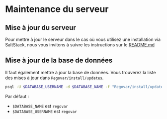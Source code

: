 # Maintenance du serveur

## Mise à jour du serveur
Pour mettre à jour le serveur dans le cas où vous utilisez une installation via SaltStack, nous vous invitons à suivre les instructions sur le [README.md](https://github.com/REGOVAR/ServerConfiguration/blob/master/README.md#update-the-computer-and-the-configuration-as-root-on-debian-or-ubuntu)

## Mise à jour de la base de données
Il faut également mettre à jour la base de données. Vous trouverez la liste des mises à jour dans `Regovar/install/updates`.

```sh
psql -U $DATABASE_USERNAME -d $DATABASE_NAME -f "Regovar/install/updates/6.5 to 6.6.sql"
``` 
Par défaut :
- `$DATABASE_NAME` est `regovar`
- `$DATABASE_USERNAME` est `regovar`
